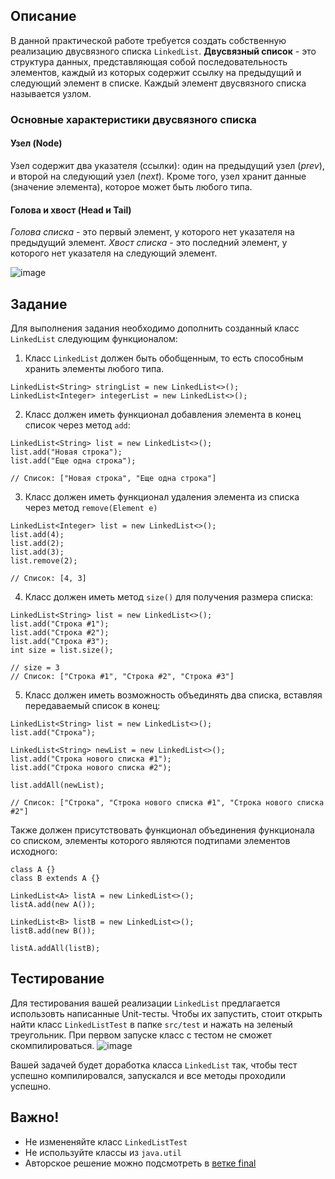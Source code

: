 ## Описание
В данной практической работе требуется создать собственную реализацию двусвязного списка `LinkedList`.
**Двусвязный список** - это структура данных, представляющая собой последовательность элементов, каждый из которых содержит ссылку на предыдущий и следующий элемент в списке. Каждый элемент двусвязного списка называется узлом.

### Основные характеристики двусвязного списка

#### Узел (Node)

Узел содержит два указателя (ссылки): один на предыдущий узел (_prev_), и второй на следующий узел (_next_).
Кроме того, узел хранит данные (значение элемента), которое может быть любого типа.
#### Голова и хвост (Head и Tail)

_Голова списка_ - это первый элемент, у которого нет указателя на предыдущий элемент.
_Хвост списка_ - это последний элемент, у которого нет указателя на следующий элемент.

![image](https://github.com/kirillNay/LinkedList/assets/56832972/4b0f887c-9950-429e-bf68-51f353ed505a)

## Задание
Для выполнения задания необходимо дополнить созданный класс `LinkedList` следующим функционалом:
1. Класс `LinkedList` должен быть обобщенным, то есть способным хранить элементы любого типа.
```
LinkedList<String> stringList = new LinkedList<>();
LinkedList<Integer> integerList = new LinkedList<>();
```

2. Класс должен иметь функционал добавления элемента в конец список через метод `add`:
```
LinkedList<String> list = new LinkedList<>();
list.add("Новая строка");
list.add("Еще одна строка");

// Список: ["Новая строка", "Еще одна строка"]
```

3. Класс должен иметь функционал удаления элемента из списка через метод `remove(Element e)`
```
LinkedList<Integer> list = new LinkedList<>();
list.add(4);
list.add(2);
list.add(3);
list.remove(2);

// Список: [4, 3]
```

4. Класс должен иметь метод `size()` для получения размера списка:
```
LinkedList<String> list = new LinkedList<>();
list.add("Строка #1");
list.add("Строка #2");
list.add("Строка #3");
int size = list.size();

// size = 3
// Список: ["Строка #1", "Строка #2", "Строка #3"]
```

5. Класс должен иметь возможность объединять два списка, вставляя передаваемый список в конец:
```
LinkedList<String> list = new LinkedList<>();
list.add("Строка");

LinkedList<String> newList = new LinkedList<>();
list.add("Строка нового списка #1");
list.add("Строка нового списка #2");

list.addAll(newList);

// Список: ["Строка", "Строка нового списка #1", "Строка нового списка #2"]
```
Также должен присутствовать функционал объединения функционала со списком, элементы которого являются подтипами элементов исходного:
```
class A {}
class B extends A {}

LinkedList<A> listA = new LinkedList<>();
listA.add(new A());

LinkedList<B> listB = new LinkedList<>();
listB.add(new B());

listA.addAll(listB);
```

## Тестирование
Для тестирования вашей реализации `LinkedList` предлагается использовть написанные Unit-тесты. Чтобы их запустить, стоит открыть найти класс `LinkedListTest` в папке `src/test` и нажать на зеленый треугольник. При первом запуске класс с тестом не сможет скомпилироваться.
![image](https://github.com/kirillNay/LinkedList/assets/56832972/eac566a9-3f1f-4bb3-8c4c-f4a6b12b7e7e)

Вашей задачей будет доработка класса `LinkedList` так, чтобы тест успешно компилировался, запускался и все методы проходили успешно.

## Важно!
- Не измененяйте класс `LinkedListTest`
- Не используйте классы из `java.util`
- Авторское решение можно подсмотреть в [ветке final](https://github.com/kirillNay/LinkedList/blob/final/src/main/java/nay/kirill/generics/linkedList/LinkedList.java)
